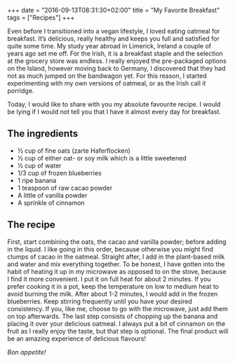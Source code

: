 +++
date = "2016-09-13T08:31:30+02:00"
title = "My Favorite Breakfast"
tags = ["Recipes"]
+++

Even before I transitioned into a vegan lifestyle, I loved eating oatmeal for breakfast.
It’s delicious, really healthy and keeps you full and satisfied for quite some time.
My study year abroad in Limerick, Ireland a couple of years ago set me off.<!--more-->
For the Irish, it is a breakfast staple and the selection at the grocery store was endless.
I really enjoyed the pre-packaged options on the Island, however moving back to Germany,
I discovered that they had not as much jumped on the bandwagon yet.
For this reason, I started experimenting with my own versions of oatmeal,
or as the Irish call it porridge.

Today, I would like to share with you my absolute favourite recipe.
I would be lying if I would not tell you that I have it almost every day for breakfast.

## The ingredients

- ½ cup of fine oats (zarte Haferflocken)
- ½ cup of either oat- or soy milk which is a little sweetened
- ½ cup of water
- 1/3 cup of frozen blueberries
- 1 ripe banana
- 1 teaspoon of raw cacao powder
- A little of vanilla powder
- A sprinkle of cinnamon

## The recipe

First, start combining the oats, the cacao and vanilla powder; before adding in the liquid.
I like going in this order, because otherwise you might find clumps of cacao in the oatmeal. Straight after,
I add in the plant-based milk and water and mix everything together.
To be honest, I have gotten into the habit of heating it up in my microwave as opposed to on the stove,
because I find it more convenient. I put it on full heat for about 2 minutes.
If you prefer cooking it in a pot, keep the temperature on low to medium heat to avoid burning the milk.
After about 1-2 minutes, I would add in the frozen blueberries.
Keep stirring frequently until you have your desired consistency.
If you, like me, choose to go with the microwave, just add them on top afterwards.
The last step consists of chopping up the banana and placing it over your delicious oatmeal.
I always put a bit of cinnamon on the fruit as I really enjoy the taste, but that step is optional.
The final product will be an amazing experience of delicious flavours!

*Bon appetite!*